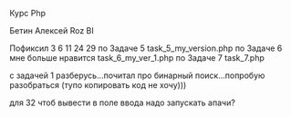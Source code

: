 Курс Php

Бетин Алексей
Roz BI

Пофиксил
3 6 11 24 29
по Задаче 5  task_5_my_version.php
по Задаче 6  мне больше нравится task_6_my_ver_1.php
по Задаче 7  task_7.php

с задачей 1 разберусь...почитал про бинарный поиск...попробую разобраться
(тупо копировать код не хочу)))

для 32 чтоб вывести в поле ввода надо запускать апачи?